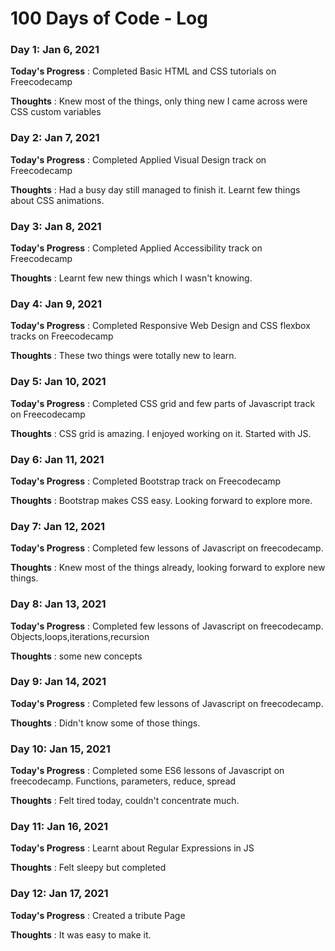 #  100 Days of Code - Log

### Day 1: Jan 6, 2021

**Today's Progress** : Completed Basic HTML and CSS tutorials on Freecodecamp

**Thoughts** : Knew most of the things, only thing new I came across were CSS custom variables

### Day 2: Jan 7, 2021

**Today's Progress** : Completed Applied Visual Design track on Freecodecamp

**Thoughts** : Had a busy day still managed to finish it. Learnt few things about CSS animations.

### Day 3: Jan 8, 2021

**Today's Progress** : Completed Applied Accessibility track on Freecodecamp

**Thoughts** : Learnt few new things which I wasn't knowing.

### Day 4: Jan 9, 2021

**Today's Progress** : Completed Responsive Web Design and CSS flexbox tracks on Freecodecamp

**Thoughts** : These two things were totally new to learn.

### Day 5: Jan 10, 2021

**Today's Progress** : Completed CSS grid and few parts of Javascript track on Freecodecamp

**Thoughts** : CSS grid is amazing. I enjoyed working on it. Started with JS.

### Day 6: Jan 11, 2021

**Today's Progress** : Completed Bootstrap track on Freecodecamp

**Thoughts** : Bootstrap makes CSS easy. Looking forward to explore more.  

### Day 7: Jan 12, 2021

**Today's Progress** : Completed few lessons of Javascript on freecodecamp.

**Thoughts** : Knew most of the things already, looking forward to explore new things.

### Day 8: Jan 13, 2021

**Today's Progress** : Completed few lessons of Javascript on freecodecamp. Objects,loops,iterations,recursion

**Thoughts** : some new concepts

### Day 9: Jan 14, 2021

**Today's Progress** : Completed few lessons of Javascript on freecodecamp.

**Thoughts** : Didn't know some of those things.

### Day 10: Jan 15, 2021

**Today's Progress** : Completed some ES6 lessons of Javascript on freecodecamp. Functions, parameters, reduce, spread

**Thoughts** : Felt tired today, couldn't concentrate much.

### Day 11: Jan 16, 2021

**Today's Progress** : Learnt about Regular Expressions in JS

**Thoughts** :  Felt sleepy but completed

### Day 12: Jan 17, 2021

**Today's Progress** : Created a tribute Page

**Thoughts** :  It was easy to make it.
